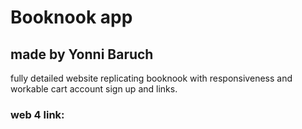 # Booknook app

## made by Yonni Baruch

fully detailed website replicating booknook with responsiveness and workable cart account sign up and links.

### web 4 link:
